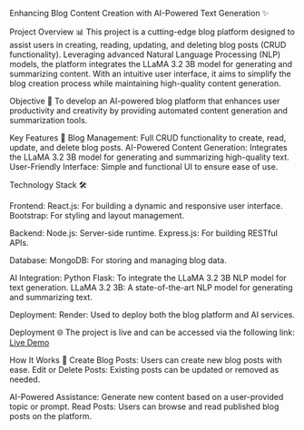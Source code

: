 Enhancing Blog Content Creation with AI-Powered Text Generation ✨

Project Overview 📊
This project is a cutting-edge blog platform designed to assist users in creating, reading, updating, and deleting blog posts (CRUD functionality). Leveraging advanced Natural Language Processing (NLP) models, the platform integrates the LLaMA 3.2 3B model for generating and summarizing content. With an intuitive user interface, it aims to simplify the blog creation process while maintaining high-quality content generation.

Objective 🎯
To develop an AI-powered blog platform that enhances user productivity and creativity by providing automated content generation and summarization tools.

Key Features 🔧
Blog Management: Full CRUD functionality to create, read, update, and delete blog posts.
AI-Powered Content Generation: Integrates the LLaMA 3.2 3B model for generating and summarizing high-quality text.
User-Friendly Interface: Simple and functional UI to ensure ease of use.

Technology Stack 🛠️

Frontend:
React.js: For building a dynamic and responsive user interface.
Bootstrap: For styling and layout management.

Backend:
Node.js: Server-side runtime.
Express.js: For building RESTful APIs.

Database:
MongoDB: For storing and managing blog data.

AI Integration:
Python Flask: To integrate the LLaMA 3.2 3B NLP model for text generation.
LLaMA 3.2 3B: A state-of-the-art NLP model for generating and summarizing text.

Deployment:
Render: Used to deploy both the blog platform and AI services.

Deployment 🌐
The project is live and can be accessed via the following link:
[Live Demo](https://project-blog-4nkn.onrender.com)

How It Works 🔄
Create Blog Posts: Users can create new blog posts with ease.
Edit or Delete Posts: Existing posts can be updated or removed as needed.

AI-Powered Assistance:
Generate new content based on a user-provided topic or prompt.
Read Posts: Users can browse and read published blog posts on the platform.
